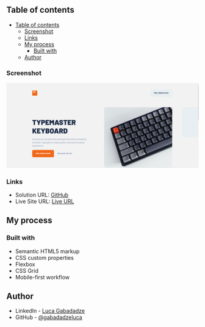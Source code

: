 ## Table of contents
- [Table of contents](#table-of-contents)
  - [Screenshot](#screenshot)
  - [Links](#links)
  - [My process](#my-process)
    - [Built with](#built-with)
  - [Author](#author)






### Screenshot

![](type-master-landing-page-screenshot.png)

### Links

- Solution URL: [GitHub](https://github.com/gabadadzeluca/typemaster-pre-launch-landing-page)
- Live Site URL: [Live URL]()

## My process

### Built with

- Semantic HTML5 markup
- CSS custom properties
- Flexbox
- CSS Grid
- Mobile-first workflow



## Author

- LinkedIn - [Luca Gabadadze](https://www.linkedin.com/in/luca-gabadadze-6068b324a/)
- GitHub - [@gabadadzeluca](https://github.com/gabadadzeluca)


